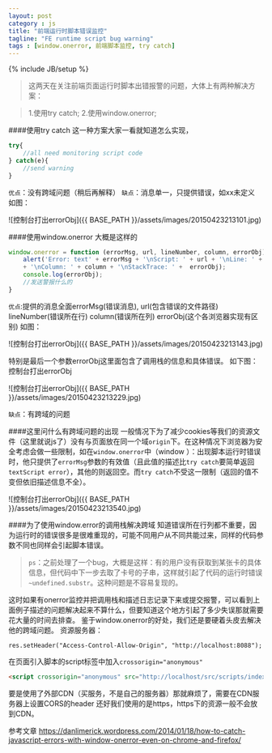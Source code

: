 ```yaml
---
layout: post
category : js
title: "前端运行时脚本错误监控"
tagline: "FE runtime script bug warning"
tags : [window.onerror, 前端脚本监控, try catch]
---
```

{% include JB/setup %}

>这两天在关注前端页面运行时脚本出错报警的问题，大体上有两种解决方案：

>1.使用try catch;
>2.使用window.onerror;

####使用try catch
这一种方案大家一看就知道怎么实现，

```js
try{
    //all need monitoring script code
} catch(e){
    //send warning
}
```

`优点`：没有跨域问题（稍后再解释）
`缺点`：消息单一，只提供错误，如xx未定义
如图：

![控制台打出errorObj]({{ BASE_PATH }}/assets/images/20150423213101.jpg)

####使用window.onerror
大概是这样的

```javascript
window.onerror = function (errorMsg, url, lineNumber, column, errorObj) {
    alert('Error: text' + errorMsg + '\nScript: ' + url + '\nLine: ' + lineNumber
    + '\nColumn: ' + column + '\nStackTrace: ' +  errorObj);
    console.log(errorObj);
    //发送警报什么的
}
```

`优点`:提供的消息全面errorMsg(错误消息), url(包含错误的文件路径) lineNumber(错误所在行) column(错误所在列) errorObj(这个各浏览器实现有区别)
如图：

![控制台打出errorObj]({{ BASE_PATH }}/assets/images/20150423213143.jpg)

特别是最后一个参数errorObj这里面包含了调用栈的信息和具体错误。
如下图：控制台打出errorObj

![控制台打出errorObj]({{ BASE_PATH }}/assets/images/20150423213229.jpg)

`缺点`：有跨域的问题

####这里问什么有跨域问题的出现
一般情况下为了减少cookies等我们的资源文件（这里就说js了）没有与页面放在同一个域`origin`下。在这种情况下浏览器为安全考虑会做一些限制，如在`window.onerror`中（window ）：出现脚本运行时错误时，他只提供了`errorMsg`参数的有效值（且此值的描述比`try catch`要简单返回`textScript error`），其他的则返回空。而`try catch`不受这一限制（返回的值不变但依旧描述信息不全）。

![控制台打出errorObj]({{ BASE_PATH }}/assets/images/20150423213540.jpg)

####为了使用window.error的调用栈解决跨域
知道错误所在行列都不重要，因为运行时的错误很多是很难重现的，可能不同用户从不同共能过来，同样的代码参数不同也同样会引起脚本错误。
>`ps`：之前处理了一个bug，大概是这样：有的用户没有获取到某张卡的具体信息，但代码中下一步去取了卡号的子串，这样就引起了代码的运行时错误`~undefined.substr`。这种问题是不容易复现的。

这时如果有onerror监控并把调用栈和描述日志记录下来或提交报警，可以看到上面例子描述的问题解决起来不算什么，但要知道这个地方引起了多少失误那就需要花大量的时间去排查。
鉴于window.onerror的好处，我们还是要硬着头皮去解决他的跨域问题。
资源服务器：

```
res.setHeader("Access-Control-Allow-Origin", "http://localhost:8088");
```

在页面引入脚本的script标签中加入`crossorigin="anonymous"`

```html
<script crossorigin="anonymous" src="http://localhost/src/scripts/index.js"></script>
```

要是使用了外部CDN（买服务，不是自己的服务器）那就麻烦了，需要在CDN服务器上设置CORS的header
还好我们使用的是https，https下的资源一般不会放到CDN。


参考文章
https://danlimerick.wordpress.com/2014/01/18/how-to-catch-javascript-errors-with-window-onerror-even-on-chrome-and-firefox/